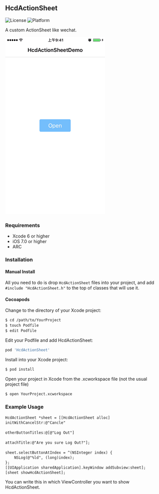 HcdActionSheet
------
![License](https://img.shields.io/cocoapods/l/TWPhotoPicker.svg)
![Platform](https://img.shields.io/cocoapods/p/TWPhotoPicker.svg)


A custom ActionSheet like wechat.

![图片](https://raw.githubusercontent.com/Jvaeyhcd/HcdActionSheet/master/screen.gif)

### Requirements
* Xcode 6 or higher
* iOS 7.0 or higher
* ARC

### Installation
#### Manual Install

All you need to do is drop `HcdActionSheet` files into your project, and add `#include "HcdActionSheet.h"` to the top of classes that will use it.

#### Cocoapods

Change to the directory of your Xcode project:
``` bash
$ cd /path/to/YourProject
$ touch Podfile
$ edit Podfile
```

Edit your Podfile and add HcdActionSheet:
``` bash
pod 'HcdActionSheet'
```
Install into your Xcode project:
``` bash
$ pod install
```
Open your project in Xcode from the .xcworkspace file (not the usual project file)
``` bash
$ open YourProject.xcworkspace
```

### Example Usage

``` objc
HcdActionSheet *sheet = [[HcdActionSheet alloc] initWithCancelStr:@"Cancle"
                                                otherButtonTitles:@[@"Log Out"]
                                                      attachTitle:@"Are you sure Log Out?"];

sheet.selectButtonAtIndex = ^(NSInteger index) {
    NSLog(@"%ld", (long)index);
};
[[UIApplication sharedApplication].keyWindow addSubview:sheet];
[sheet showHcdActionSheet];
```
You can write this in which ViewController you want to show HcdActionSheet.
